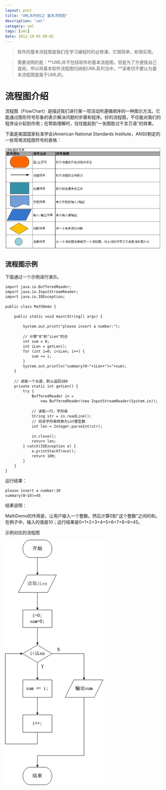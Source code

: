 ```yaml
---
layout: post
title: "UML系列05之 基本流程图"
description: "uml"
category: uml
tags: [uml]
date: 2012-10-05 09:01
---
```

 

> 软件的基本流程图是我们在学习编程时的必修课，它很简单，却很实用。

> 需要说明的是：**UML并不包括软件的基本流程图，但是为了方便我自己查阅，所以将基本软件流程图归纳到UML系列当中。**读者切不要认为基本流程图是属于UML的。

 

<a name="anchor1"></a>
# 流程图介绍

流程图（FlowChart）是描述我们进行某一项活动所遵循顺序的一种图示方法。它能通过图形符号形象的表示解决问题的步骤和程序。好的流程图，不仅能对我们的程序设计起到作用；在帮助理解时，往往能起到"一张图胜过千言万语"的效果。

下面是美国国家标准学会(American National Standards Institute，ANSI)制定的一些常用流程图符号的表格：

![img](/media/pic/uml/uml05-01.jpg)
 

 

## 流程图示例

下面通过一个示例进行演示。

    import java.io.BufferedReader;
    import java.io.InputStreamReader;
    import java.io.IOException;

    public class MathDemo {

        public static void main(String[] args) {

            System.out.print("please insert a number:");

            // 计算"0"到"iLen"的合
            int sum = 0;
            int iLen = getLen();
            for (int i=0; i<iLen; i++) {
                sum += i;
            }
            System.out.println("summary(0~"+iLen+")="+sum);
        }

        // 读取一个长度，默认返回100
        private static int getLen() {
            try {
                BufferedReader in = 
                    new BufferedReader(new InputStreamReader(System.in));

                // 读取一行，字符串
                String str = in.readLine();
                // 将该字符串转换为int整型数
                int len = Integer.parseInt(str);

                in.close();
                return len;
            } catch(IOException e) {
                e.printStackTrace();
                return 100;
            }
        }
    }

运行结果：

    please insert a number:10
    summary(0~10)=45

结果说明：

MathDemo的作用是，让用户输入一个整数。然后计算0到"这个整数"之间的和。  
在例子中，输入的值是10；运行结果是0+1+2+3+4+5+6+7+8+9=45。

示例对应的流程图

![img](/media/pic/uml/uml05-02.jpg)

